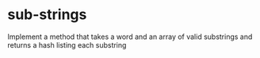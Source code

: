 # sub-strings
Implement a method that takes a word and an array of valid substrings and returns a hash listing each substring
